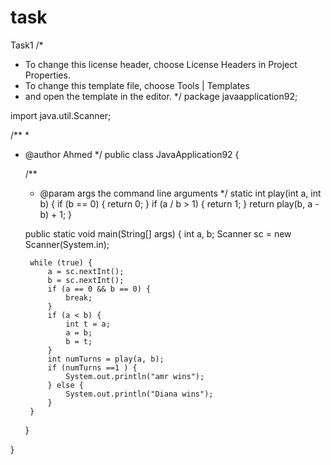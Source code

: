 # task
Task1
/*
 * To change this license header, choose License Headers in Project Properties.
 * To change this template file, choose Tools | Templates
 * and open the template in the editor.
 */
package javaapplication92;

import java.util.Scanner;

/**
 *
 * @author Ahmed
 */
public class JavaApplication92 {

    /**
     * @param args the command line arguments
     */
    static int play(int a, int b) {
        if (b == 0) {
            return 0;
        }
        if (a / b > 1) {
            return 1;
        }
        return play(b, a - b) + 1;
    }

    public static void main(String[] args) {
        int a, b;
        Scanner sc = new Scanner(System.in);

        while (true) {
            a = sc.nextInt();
            b = sc.nextInt();
            if (a == 0 && b == 0) {
                break;
            }
            if (a < b) {
                int t = a;
                a = b;
                b = t;
            }
            int numTurns = play(a, b);
            if (numTurns ==1 ) {
                System.out.println("amr wins");
            } else {
                System.out.println("Diana wins");
            }
        }
    }

}
